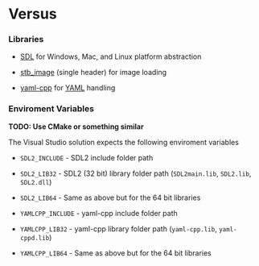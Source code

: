 # Versus

### Libraries

- [SDL](https://www.libsdl.org/) for Windows, Mac, and Linux platform abstraction

- [stb_image](https://github.com/nothings/stb) (single header) for image loading

- [yaml-cpp](https://github.com/jbeder/yaml-cpp) for [YAML](https://yaml.org/) handling

### Enviroment Variables

__TODO: Use CMake or something similar__
 
The Visual Studio solution expects the following enviroment variables

- `SDL2_INCLUDE` - SDL2 include folder path

- `SDL2_LIB32` - SDL2 (32 bit) library folder path (`SDL2main.lib`, `SDL2.lib`, `SDL2.dll`)

- `SDL2_LIB64` - Same as above but for the 64 bit libraries

- `YAMLCPP_INCLUDE` - yaml-cpp include folder path

- `YAMLCPP_LIB32` - yaml-cpp library folder path (`yaml-cpp.lib`, `yaml-cppd.lib`) 

- `YAMLCPP_LIB64` - Same as above but for the 64 bit libraries
